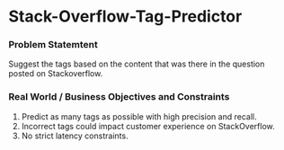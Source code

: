 # Stack-Overflow-Tag-Predictor

### Problem Statemtent
Suggest the tags based on the content that was there in the question posted on Stackoverflow.

### Real World / Business Objectives and Constraints
1. Predict as many tags as possible with high precision and recall.
2. Incorrect tags could impact customer experience on StackOverflow.
3. No strict latency constraints.


